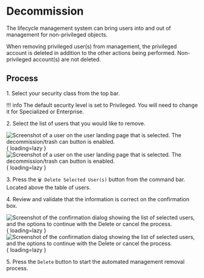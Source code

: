 # Decommission

The lifecycle management system can bring users into and out of management for non-privileged objects.  

When removing privileged user(s) from management, the privileged account is deleted in addition to the other actions being performed. Non-privileged account(s) are not deleted.

## Process

1\. Select your security class from the top bar.

!!! info
    The default security level is set to Privileged. You will need to change it for Specialized or Enterprise.

2\. Select the list of users that you would like to remove.

![Screenshot of a user on the user landing page that is selected. The decommission/trash can button is enabled.](/assets/Images/Screenshots/Select-User-to-Remove-Light.png#only-light){ loading=lazy }
![Screenshot of a user on the user landing page that is selected. The decommission/trash can button is enabled.](/assets/Images/Screenshots/Select-User-to-Remove-Dark.png#only-dark){ loading=lazy }

3\. Press the `🗑️ Delete Selected User(s)` button from the command bar. Located above the table of users.

4\. Review and validate that the information is correct on the confirmation box.

![Screenshot of the confirmation dialog showing the list of selected users, and the options to continue with the Delete or cancel the process.](/assets/Images/Screenshots/User-Remove-Confirmation-Dialog-Light.png#only-light){ loading=lazy }
![Screenshot of the confirmation dialog showing the list of selected users, and the options to continue with the Delete or cancel the process.](/assets/Images/Screenshots/User-Remove-Confirmation-Dialog-Dark.png#only-dark){ loading=lazy }

5\. Press the `Delete` button to start the automated management removal process.

